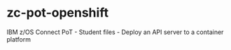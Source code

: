 # zc-pot-openshift
IBM z/OS Connect PoT - Student files - Deploy an API server to a container platform
